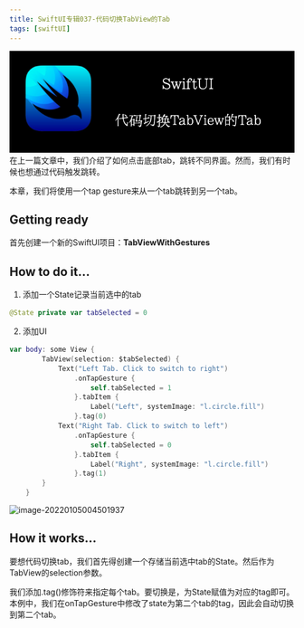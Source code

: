 ```yaml
---
title: SwiftUI专辑037-代码切换TabView的Tab
tags: [swiftUI]
---
```

![headerimg](./Header.png)
在上一篇文章中，我们介绍了如何点击底部tab，跳转不同界面。然而，我们有时候也想通过代码触发跳转。

本章，我们将使用一个tap gesture来从一个tab跳转到另一个tab。
<!--truncate-->
## Getting ready

首先创建一个新的SwiftUI项目：**TabViewWithGestures**

## How to do it…

1. 添加一个State记录当前选中的tab
```swift
@State private var tabSelected = 0
```

2. 添加UI
```swift
var body: some View {
        TabView(selection: $tabSelected) {
            Text("Left Tab. Click to switch to right")
                .onTapGesture {
                    self.tabSelected = 1
                }.tabItem {
                    Label("Left", systemImage: "l.circle.fill")
                }.tag(0)
            Text("Right Tab. Click to switch to left")
                .onTapGesture {
                    self.tabSelected = 0
                }.tabItem {
                    Label("Right", systemImage: "l.circle.fill")
                }.tag(1)
        }
    }

```

![image-20220105004501937](https://tva1.sinaimg.cn/large/008i3skNly1gy24c173y7j30j012u3z9.jpg)

## How it works…

要想代码切换tab，我们首先得创建一个存储当前选中tab的State。然后作为TabView的selection参数。

我们添加.tag()修饰符来指定每个tab。要切换是，为State赋值为对应的tag即可。本例中，我们在onTapGesture中修改了state为第二个tab的tag，因此会自动切换到第二个tab。
